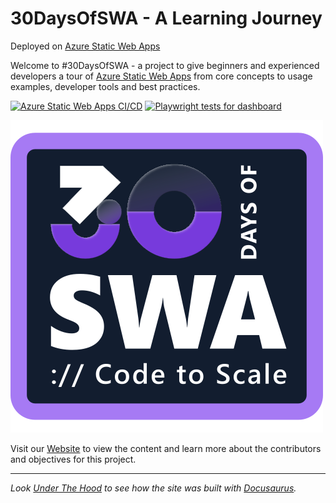 # 30DaysOfSWA - A Learning Journey

Deployed on [Azure Static Web Apps](https://aka.ms/swa) 

Welcome to #30DaysOfSWA - a project to give beginners and experienced developers a tour of [Azure Static Web Apps](https://docs.microsoft.com/en-us/azure/static-web-apps/overview) from core concepts to usage examples, developer tools and best practices.

[![Azure Static Web Apps CI/CD](https://github.com/staticwebdev/30DaysOfSWA/actions/workflows/azure-static-web-apps-lively-tree-0c3a7d80f.yml/badge.svg)](https://github.com/staticwebdev/30DaysOfSWA/actions/workflows/azure-static-web-apps-lively-tree-0c3a7d80f.yml)
[![Playwright tests for dashboard](https://github.com/staticwebdev/30DaysOfSWA/actions/workflows/playwright-dashboard.yml/badge.svg)](https://github.com/staticwebdev/30DaysOfSWA/actions/workflows/playwright-dashboard.yml)

![30DaysOfSWA Logo](www/static/img/svg/logo.svg)

Visit our [Website](https://aka.ms/30DaysOfSWA) to view the content and learn more about the contributors and objectives for this project.

---

_Look [Under The Hood](SETUP.md) to see how the site was built with [Docusaurus](https://docusaurus.io)._
